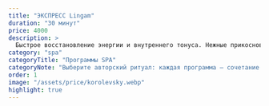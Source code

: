 ```yaml
---
title: "ЭКСПРЕСС Lingam"
duration: "30 минут"
price: 4000
description: >
  Быстрое восстановление энергии и внутреннего тонуса. Нежные прикосновения и чувственные ритуалы помогают снять стресс и вернуть уверенность в теле за короткое время.
category: "spa"
categoryTitle: "Программы SPA"
categoryNote: "Выберите авторский ритуал: каждая программа — сочетание масел, свечей и мягкой пластики."
order: 1
image: "/assets/price/korolevsky.webp"
highlight: true
---
```

